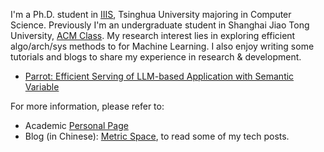 I'm a Ph.D. student in [IIIS](https://iiis.tsinghua.edu.cn/en/), Tsinghua University majoring in Computer Science. Previously I'm an undergraduate student in Shanghai Jiao Tong University, [ACM Class](https://acm.sjtu.edu.cn/home). My research interest lies in exploring efficient algo/arch/sys methods to for Machine Learning. I also enjoy writing some tutorials and blogs to share my experience in research & development.

- [Parrot: Efficient Serving of LLM-based Application with Semantic Variable](https://www.usenix.org/system/files/osdi24-lin-chaofan.pdf)

For more information, please refer to:
- Academic [Personal Page](https://chaofanlin.com/)
- Blog (in Chinese): [Metric Space](https://me.tric.space/), to read some of my tech posts.
